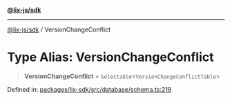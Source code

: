 [**@lix-js/sdk**](../README.md)

***

[@lix-js/sdk](../README.md) / VersionChangeConflict

# Type Alias: VersionChangeConflict

> **VersionChangeConflict** = `Selectable`\<`VersionChangeConflictTable`\>

Defined in: [packages/lix-sdk/src/database/schema.ts:219](https://github.com/opral/monorepo/blob/e56b872498d48e57574f781e8cd2e240c1f6f0b2/packages/lix-sdk/src/database/schema.ts#L219)
